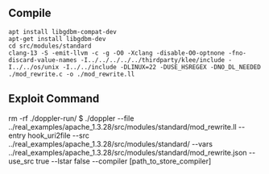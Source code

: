 ## Compile
```
apt install libgdbm-compat-dev
apt-get install libgdbm-dev
cd src/modules/standard
clang-13 -S -emit-llvm -c -g -O0 -Xclang -disable-O0-optnone -fno-discard-value-names -I../../../../../thirdparty/klee/include -I../../os/unix -I../../include -DLINUX=22 -DUSE_HSREGEX -DNO_DL_NEEDED ./mod_rewrite.c -o ./mod_rewrite.ll
```

## Exploit Command
rm -rf ./doppler-run/
$ ./doppler --file ../real_examples/apache_1.3.28/src/modules/standard/mod_rewrite.ll --entry hook_uri2file --src ../real_examples/apache_1.3.28/src/modules/standard/ --vars ../real_examples/apache_1.3.28/src/modules/standard/mod_rewrite.json --use_src true --lstar false --compiler [path_to_store_compiler]
